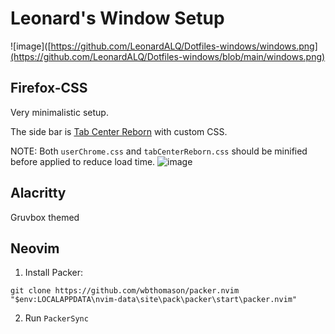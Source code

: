 # Leonard's Window Setup 
![image]([https://github.com/LeonardALQ/Dotfiles-windows/windows.png](https://github.com/LeonardALQ/Dotfiles-windows/blob/main/windows.png)

## Firefox-CSS
Very minimalistic setup. 

The side bar is [Tab Center Reborn](https://addons.mozilla.org/en-US/firefox/addon/tabcenter-reborn/) with custom CSS. 

NOTE: Both `userChrome.css` and `tabCenterReborn.css` should be minified before applied to reduce load time. 
![image](https://github.com/LeonardALQ/Firefox-CSS/assets/77181877/d0439ed6-9235-45b1-844f-35505d0aed90)

## Alacritty 
Gruvbox themed

## Neovim
1. Install Packer:
```
git clone https://github.com/wbthomason/packer.nvim "$env:LOCALAPPDATA\nvim-data\site\pack\packer\start\packer.nvim"
```
2. Run `PackerSync` 
